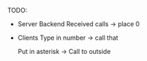 TODO:

- Server
    Backend 
        Received calls -> place 0

- Clients
    Type in number -> call that

    Put in asterisk -> Call to outside

